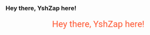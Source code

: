 ### Hey there, YshZap here!

<div class="animated-text">
  <span>Hey there, YshZap here!</span>
</div>

<style>
  /* Importing a custom font from Google Fonts */
  @import url('https://fonts.googleapis.com/css2?family=Roboto:wght@400;700&display=swap');

  /* Styling the animated text */
  .animated-text {
    font-family: 'Roboto', sans-serif; /* Applying the custom font */
    font-size: 24px;
    text-align: center;
    margin-top: 20px;
  }

  /* Keyframes for the color animation */
  @keyframes colorChange {
    0% { color: #FF5733; } /* Random color 1 */
    25% { color: #DAF7A6; } /* Random color 2 */
    50% { color: #C70039; } /* Random color 3 */
    75% { color: #00BFFF; } /* Random color 4 */
    100% { color: #900C3F; } /* Random color 5 */
  }

  /* Applying the animation to the span */
  .animated-text span {
    animation: colorChange 5s infinite; /* 5 seconds loop for animation */
  }
</style>
